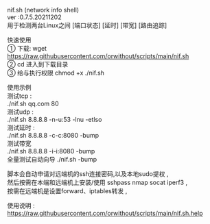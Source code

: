 nif.sh (network info shell)  
ver :0.7.5.20211202  
用于检测两台Linux之间 [端口状态] [延时] [带宽] [路由追踪]  
  
快速使用  
① 下载: wget https://raw.githubusercontent.com/orwithout/scripts/main/nif.sh  
② cd 进入到下载目录  
③ 给与执行权限 chmod +x ./nif.sh  
  
使用示例  
测试tcp :  
./nif.sh qq.com 80  
测试udp :  
./nif.sh 8.8.8.8 -n-u:53 -lnu -etlso  
测试延时 :  
./nif.sh 8.8.8.8 -c-c:8080 -bump  
测试带宽  
./nif.sh 8.8.8.8 -i-i:8080 -bump  
全量测试自动向导
./nif.sh -bump  
  
脚本会自动申请对远端机的ssh连接密码,以及本地sudo提权 ,  
然后按需在本端和远端机上安装/使用 sshpass nmap socat iperf3 ,  
按需在远端机是设置forward、iptables转发 ,  
  
使用说明 :  
https://raw.githubusercontent.com/orwithout/scripts/main/nif.sh.help  
